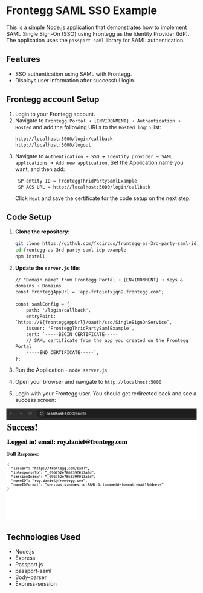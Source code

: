 # Frontegg SAML SSO Example

This is a simple Node.js application that demonstrates how to implement SAML Single Sign-On (SSO) using Frontegg as the Identity Provider (IdP). The application uses the `passport-saml` library for SAML authentication.

## Features

-  SSO authentication using SAML with Frontegg.
-  Displays user information after successful login.


## Frontegg account Setup
1. Login to your Frontegg account. 
2. Navigate to `Frontegg Portal ➜ [ENVIRONMENT] ➜ Authentication ➜ Hosted` and add the following URLs to the `Hosted login` list:
    ```
    http://localhost:5000/login/callback
    http://localhost:5000/logout
    ```
3. Navigate to `Authentication ➜ SSO ➜ Identity provider ➜ SAML applications ➜ Add new application`,
   Set the Application name you want, and then add:
   ```
    SP entity ID = FronteggThridPartySamlExample
    SP ACS URL = http://localhost:5000/login/callback
    ```
    Click `Next` and save the certificate for the code setup on the next step.

## Code Setup

1. **Clone the repository**:

   ```bash
   git clone https://github.com/fxcircus/frontegg-as-3rd-party-saml-idp-example.git
   cd frontegg-as-3rd-party-saml-idp-example
   npm install
   ```

2. **Update the `server.js` file**:

    ```
    // "Domain name" from Frontegg Portal ➜ [ENVIRONMENT] ➜ Keys & domains ➜ Domains
    const fronteggAppUrl = 'app-frtqiefxjqn9.frontegg.com';

    const samlConfig = {
        path: '/login/callback',
        entryPoint: `https://${fronteggAppUrl}/oauth/sso/SingleSignOnService`,
        issuer: 'FronteggThridPartySamlExample',
        cert: `-----BEGIN CERTIFICATE-----
        // SAML certificate from the app you created on the Frontegg Portal
        -----END CERTIFICATE-----`,
    };
    ```

3. Run the Application - `node server.js`
4. Open your browser and navigate to `http://localhost:5000`
5. Login with your Frontegg user.
   You should get redirected back and see a success screen:

![Alt text](/image.png)



## Technologies Used

-  Node.js
-  Express
-  Passport.js
-  passport-saml
-  Body-parser
-  Express-session